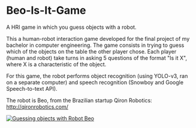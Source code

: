 # Beo-Is-It-Game
A HRI game in which you guess objects with a robot.

This a human-robot interaction game developed for the final project of my bachelor in computer engineering. The game consists in trying to guess which of the objects on the table the other player chose. Each player (human and robot) take turns in asking 5 questions of the format "Is it X", where X is a characteristic of the object.

For this game, the robot performs object recognition (using YOLO-v3, ran on a separate computer) and speech recognition (Snowboy and Google Speech-to-text API).

The robot is Beo, from the Brazilian startup Qiron Robotics: http://qironrobotics.com/

[![Guessing objects with Robot Beo](http://img.youtube.com/vi/KaqOM8tmtE4/0.jpg)](https://www.youtube.com/watch?v=KaqOM8tmtE4 "Guessing objects with Robot Beo")
